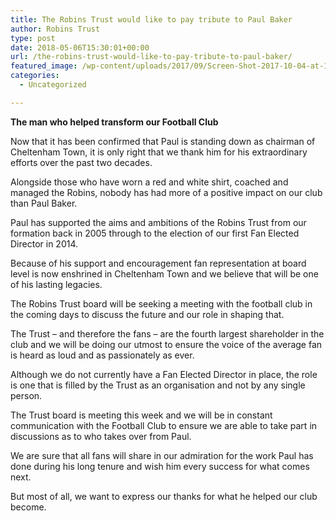 ```yaml
---
title: The Robins Trust would like to pay tribute to Paul Baker
author: Robins Trust
type: post
date: 2018-05-06T15:30:01+00:00
url: /the-robins-trust-would-like-to-pay-tribute-to-paul-baker/
featured_image: /wp-content/uploads/2017/09/Screen-Shot-2017-10-04-at-10.33.43-604x270.png
categories:
  - Uncategorized

---
```

**The man who helped transform our Football Club**

Now that it has been confirmed that Paul is standing down as chairman of Cheltenham Town, it is only right that we thank him for his extraordinary efforts over the past two decades.

Alongside those who have worn a red and white shirt, coached and managed the Robins, nobody has had more of a positive impact on our club than Paul Baker.

Paul has supported the aims and ambitions of the Robins Trust from our formation back in 2005 through to the election of our first Fan Elected Director in 2014.

Because of his support and encouragement fan representation at board level is now enshrined in Cheltenham Town and we believe that will be one of his lasting legacies.

The Robins Trust board will be seeking a meeting with the football club in the coming days to discuss the future and our role in shaping that.

The Trust – and therefore the fans – are the fourth largest shareholder in the club and we will be doing our utmost to ensure the voice of the average fan is heard as loud and as passionately as ever.

Although we do not currently have a Fan Elected Director in place, the role is one that is filled by the Trust as an organisation and not by any single person.

The Trust board is meeting this week and we will be in constant communication with the Football Club to ensure we are able to take part in discussions as to who takes over from Paul.

We are sure that all fans will share in our admiration for the work Paul has done during his long tenure and wish him every success for what comes next.

But most of all, we want to express our thanks for what he helped our club become.